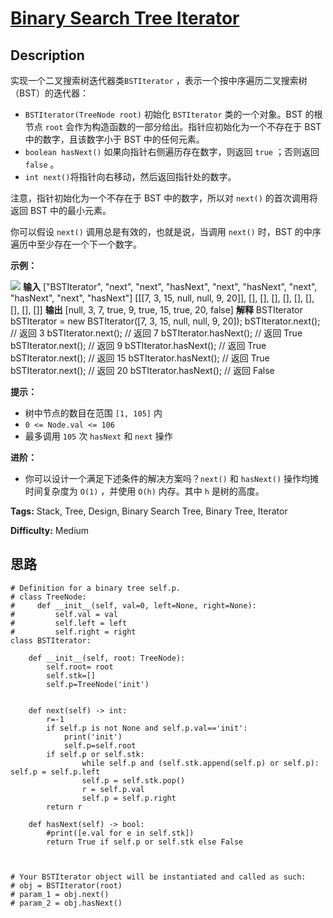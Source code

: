# [Binary Search Tree Iterator][title]

## Description

实现一个二叉搜索树迭代器类`BSTIterator` ，表示一个按中序遍历二叉搜索树（BST）的迭代器：

  * `BSTIterator(TreeNode root)` 初始化 `BSTIterator` 类的一个对象。BST 的根节点 `root` 会作为构造函数的一部分给出。指针应初始化为一个不存在于 BST 中的数字，且该数字小于 BST 中的任何元素。
  * `boolean hasNext()` 如果向指针右侧遍历存在数字，则返回 `true` ；否则返回 `false` 。
  * `int next()`将指针向右移动，然后返回指针处的数字。

注意，指针初始化为一个不存在于 BST 中的数字，所以对 `next()` 的首次调用将返回 BST 中的最小元素。

你可以假设 `next()` 调用总是有效的，也就是说，当调用 `next()` 时，BST 的中序遍历中至少存在一个下一个数字。

**示例：**

![](https://assets.leetcode.com/uploads/2018/12/25/bst-tree.png)
            **输入**    ["BSTIterator", "next", "next", "hasNext", "next", "hasNext", "next", "hasNext", "next", "hasNext"]    [[[7, 3, 15, null, null, 9, 20]], [], [], [], [], [], [], [], [], []]    **输出**    [null, 3, 7, true, 9, true, 15, true, 20, false]        **解释**    BSTIterator bSTIterator = new BSTIterator([7, 3, 15, null, null, 9, 20]);    bSTIterator.next();    // 返回 3    bSTIterator.next();    // 返回 7    bSTIterator.hasNext(); // 返回 True    bSTIterator.next();    // 返回 9    bSTIterator.hasNext(); // 返回 True    bSTIterator.next();    // 返回 15    bSTIterator.hasNext(); // 返回 True    bSTIterator.next();    // 返回 20    bSTIterator.hasNext(); // 返回 False    

**提示：**

  * 树中节点的数目在范围 `[1, 105]` 内
  * `0 <= Node.val <= 106`
  * 最多调用 `105` 次 `hasNext` 和 `next` 操作

**进阶：**

  * 你可以设计一个满足下述条件的解决方案吗？`next()` 和 `hasNext()` 操作均摊时间复杂度为 `O(1)` ，并使用 `O(h)` 内存。其中 `h` 是树的高度。


**Tags:** Stack, Tree, Design, Binary Search Tree, Binary Tree, Iterator

**Difficulty:** Medium

## 思路

``` python3
# Definition for a binary tree self.p.
# class TreeNode:
#     def __init__(self, val=0, left=None, right=None):
#         self.val = val
#         self.left = left
#         self.right = right
class BSTIterator:

    def __init__(self, root: TreeNode):
        self.root= root
        self.stk=[]
        self.p=TreeNode('init')


    def next(self) -> int:
        r=-1
        if self.p is not None and self.p.val=='init':
            print('init')
            self.p=self.root
        if self.p or self.stk:
                while self.p and (self.stk.append(self.p) or self.p): self.p = self.p.left  
                self.p = self.stk.pop()
                r = self.p.val
                self.p = self.p.right 
        return r

    def hasNext(self) -> bool:
        #print([e.val for e in self.stk])
        return True if self.p or self.stk else False



# Your BSTIterator object will be instantiated and called as such:
# obj = BSTIterator(root)
# param_1 = obj.next()
# param_2 = obj.hasNext()
```

[title]: https://leetcode-cn.com/problems/binary-search-tree-iterator
